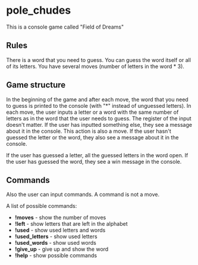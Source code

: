# pole_chudes
This is a console game called "Field of Dreams"

## Rules
There is a word that you need to guess. You can guess the word itself or all of its letters.
You have several moves (number of letters in the word * 3).

## Game structure
In the beginning of the game and after each move, the word that you need to guess is printed to the console (with "\*" instead of unguessed letters).
In each move, the user inputs a letter or a word with the same number of letters as in the word that the user needs to guess.
The register of the input doesn't matter. If the user has inputted something else, they see a message about it in the console. This action is also a move.
If the user hasn't guessed the letter or the word, they also see a message about it in the console.

If the user has guessed a letter, all the guessed letters in the word open. If the user has guessed the word, they see a win message in the console.

## Commands
Also the user can input commands. A command is not a move.

A list of possible commands:
- **!moves** - show the number of moves
- **!left** - show letters that are left in the alphabet
- **!used** - show used letters and words
- **!used_letters** - show used letters
- **!used_words** - show used words
- **!give_up** - give up and show the word
- **!help** - show possible commands

